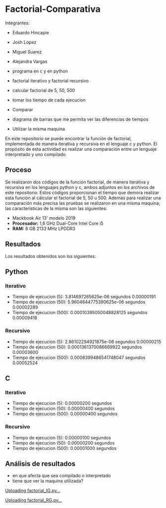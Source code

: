 # Factorial-Comparativa

Integrantes:

- Eduardo Hincapie
- Josh Lopez
- Miguel Suarez
- Alejandra Vargas


- programa en c y en python
- factorial iterativo y factorial recursivo
- calcular factorial de 5, 50, 500
- tomar los tiempo de cada ejecucion
- Comparar
- diagrama de barras que me permita ver las diferencias de tiempos
- Utilizar la misma maquina

En este repositorio se puede encontrar la función de factorial, implementada de manera iterativa y recursiva en el lenguaje c y python. El propósito de esta actividad es realizar una comparación entre un lenguaje interpretado y uno compilado.

## Proceso

Se realizaron dos códigos de la función factorial, de manera iterativa y recursiva en los lenguajes python y c, ambos adjuntos en los archivos de este repositorio. Estos códigos proporcionan el tiempo que demora realizar esta función al cálcular el factorial de 5, 50 u 500. Además para realizar una comparación más precisa las pruebas se realizaron en una misma maquina; las características de la misma son las siguientes:

- Mackbook Air 13' modelo 2019
- **Procesador:** 1,6 GHz Dual-Core Intel Core i5
- **RAM:** 8 GB 2133 MHz LPDDR3

## Resultados
Los resultados obtenidos son los siguientes:

## Python

### Iterativo
- Tiempo de ejecucion (5):  3.814697265625e-06 segundos 0.00000191
- Tiempo de ejecucion (50):  5.9604644775390625e-06 segundos 0.00002289
- Tiempo de ejecucion (500):  0.00010395050048828125 segundos 0.00009418

### Recursivo
- Tiempo de ejecucion (5):  2.86102294921875e-06 segundos 0.00000215
- Tiempo de ejecucion (50):  0.0001361370086669922 segundos 0.00003600
- Tiempo de ejecucion (500):  0.0008399486541748047 segundos 0.00052524

## C

### Iterativo
- Tiempo de ejecucion (5):  0.00000200 segundos
- Tiempo de ejecucion (50):  0.00000400 segundos
- Tiempo de ejecucion (500):  0.00000400 segundos

### Recursivo
- Tiempo de ejecucion (5):  0.00000100 segundos
- Tiempo de ejecucion (50):  0.00000200 segundos
- Tiempo de ejecucion (500):  0.00001000 segundos

## Análisis de resultados
- en que afecta que sea compilado o interpretado
- tiene que ver la maquina utilizada?

[Uploading factorial_IG.py…]()

[Uploading factorial_RG.py…]()


